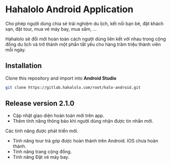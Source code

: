 # Hahalolo Android Application

Cho phép người dùng chia sẻ trải nghiệm du lịch, kết nối bạn bè, đặt khách sạn, đặt tour, mua vé máy bay, mua sắm, …

Hahalolo sẽ đổi mới hoàn toàn cách người dùng liên kết với nhau trong cộng đồng du lịch và trở thành một phần tất yếu cho hàng trăm triệu thành viên mỗi ngày.

## Installation
Clone this repository and import into **Android Studio**
```bash
git clone https://gitlab.hahalolo.com/root/halo-android.git
```

## Release version 2.1.0
- Cập nhật giao diện hoàn toàn mới trên app.
- Thêm tính năng thông báo khi người dùng nhận được tin nhắn mới.

Các tính năng được phát triển mới.
- Tính năng tour trả góp được hoàn thành trên Android. IOS chưa hoàn thành.
- Tính năng trang cộng đồng.
- Tính năng Đặt vé máy bay.